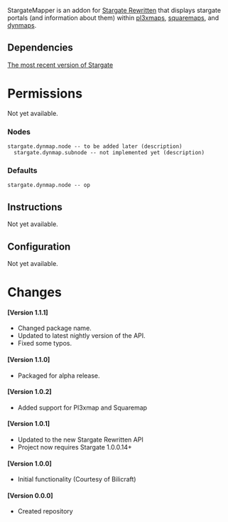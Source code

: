 StargateMapper is an addon for [Stargate Rewritten](https://sgrewritten.org) that displays stargate portals (and information about them) within [pl3xmaps](https://github.com/granny/Pl3xMap), [squaremaps](https://github.com/jpenilla/squaremap), and [dynmaps](https://github.com/webbukkit/dynmap).

## Dependencies
[The most recent version of Stargate](https:/sgrewritten.org/download)

# Permissions
Not yet available.
### Nodes
```
stargate.dynmap.node -- to be added later (description)
  stargate.dynmap.subnode -- not implemented yet (description)
```
### Defaults
```
stargate.dynmap.node -- op
```

## Instructions
Not yet available.

## Configuration
Not yet available.


# Changes
#### [Version 1.1.1]

- Changed package name.
- Updated to latest nightly version of the API.
- Fixed some typos.

#### [Version 1.1.0]

- Packaged for alpha release.

#### [Version 1.0.2]

- Added support for Pl3xmap and Squaremap

#### [Version 1.0.1]

- Updated to the new Stargate Rewritten API
- Project now requires Stargate 1.0.0.14+

#### [Version 1.0.0]

 - Initial functionality (Courtesy of Bilicraft)

#### [Version 0.0.0]

 - Created repository

